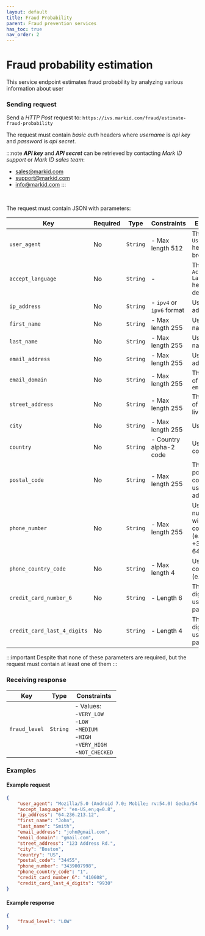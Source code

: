```yaml
---
layout: default
title: Fraud Probability
parent: Fraud prevention services
has_toc: true
nav_order: 2
---
```


# Fraud probability estimation

This service endpoint estimates fraud probability by analyzing various information about user

### Sending request

Send a *HTTP Post* request to: `https://ivs.markid.com/fraud/estimate-fraud-probability`

The request must contain *basic auth* headers where *username* is *api key* and *password* is *api secret*.

:::note
***API key*** and ***API secret*** can be retrieved by contacting *Mark ID support* or *Mark ID sales team*:
- sales@markid.com
- support@markid.com
- info@markid.com
:::

<br/>

The request must contain JSON with parameters:

|Key|Required|Type|Constraints|Explanation|
|---|---|---|---|---|
|`user_agent`|No|`String`|- Max length 512|The HTTP `User-Agent` header of the browser|
|`accept_language`|No|`String`|-|The HTTP `Accept-Language` header of the device|
|`ip_address`|No|`String`|- `ipv4` or `ipv6` format|User's IP address|
|`first_name`|No|`String`|- Max length 255|User's first name|
|`last_name`|No|`String`|- Max length 255|User's last name|
|`email_address`|No|`String`|- Max length 255|User's email address|
|`email_domain`|No|`String`|- Max length 255|The domain of the `email_address`|
|`street_address`|No|`String`|- Max length 255|The first line of the user's living address|
|`city`|No|`String`|- Max length 255|User's city|
|`country`|No|`String`|- Country alpha-2 code|User's country|
|`postal_code`|No|`String`|- Max length 255|The postal/zip code of user's living address|
|`phone_number`|No|`String`|- Max length 255|User's phone number without country code (e.g. without +370, only 640...)|
|`phone_country_code`|No|`String`|- Max length 4|User's phone country code (e.g. +370)|
|`credit_card_number_6`|No|`String`|- Length 6|The first 6 digits of the user's payment card|
|`credit_card_last_4_digits`|No|`String`|- Length 4|The last 4 digits of the user's payment card|

:::important
Despite that none of these parameters are required, but the request must contain at least one of them
:::

### Receiving response

|Key|Type|Constraints|
|---|---|---|
|`fraud_level`|`String`|- Values:<br/>-`VERY_LOW`<br/>-`LOW`<br/>-`MEDIUM`<br/>-`HIGH`<br/>-`VERY_HIGH`<br/>-`NOT_CHECKED`|


### Examples

#### Example request

```json
{
    "user_agent": "Mozilla/5.0 (Android 7.0; Mobile; rv:54.0) Gecko/54.0 Firefox/54.0",
    "accept_language": "en-US,en;q=0.8",
    "ip_address": "64.236.213.12",
    "first_name": "John",
    "last_name": "Smith",
    "email_address": "john@gmail.com",
    "email_domain": "gmail.com",
    "street_address": "123 Address Rd.",
    "city": "Boston",
    "country": "US",
    "postal_code": "34455",
    "phone_number": "3439007998",
    "phone_country_code": "1",
    "credit_card_number_6": "410608",
    "credit_card_last_4_digits": "9930"
}
```

#### Example response

```json
{
    "fraud_level": "LOW"
}
```
